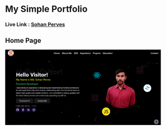 # My Simple Portfolio

### Live Link : [Sohan Perves](https://i.imgur.com/2onWzxN.png)

## Home Page

<div>
<img src="./src/assets/portfolioHome.png"/>
</div>
